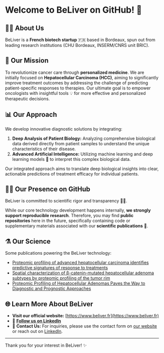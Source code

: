# Welcome to BeLiver on GitHub! 👋

## 🧑‍🔬 About Us

BeLiver is a **French biotech startup** 🇫🇷 based in Bordeaux, spun out from leading research institutions (CHU Bordeaux, INSERM/CNRS unit BRIC).

## 🔬 Our Mission

To revolutionize cancer care through **personalized medicine**. We are initially focused on **Hepatocellular Carcinoma (HCC)**, aiming to significantly improve treatment outcomes by addressing the challenge of predicting patient-specific responses to therapies. Our ultimate goal is to empower oncologists with insightful tools 💡 for more effective and personalized therapeutic decisions.

## 📊 Our Approach

We develop innovative diagnostic solutions by integrating:
1.  **Deep Analysis of Patient Biology:** Analyzing comprehensive biological data derived directly from patient samples to understand the unique characteristics of their disease.
2.  **Advanced Artificial Intelligence:** Utilizing machine learning and deep learning models 🤖 to interpret this complex biological data.

Our integrated approach aims to translate deep biological insights into clear, actionable predictions of treatment efficacy for individual patients.

## 🧑‍💻 Our Presence on GitHub

BeLiver is committed to scientific rigor and transparency 🧑‍🔬.

While our core technology development happens internally, **we strongly support reproducible research**. Therefore, you may find **public repositories** here in the future, specifically containing code or supplementary materials associated with our **scientific publications** 📄.

## ⚗️ Our Science

Some publications powering the BeLiver technology:

- [Proteomic profiling of advanced hepatocellular carcinoma identifies predictive signatures of response to treatments](https://www.biorxiv.org/content/10.1101/2025.01.03.631224v1)
- [Spatial characterization of β-catenin-mutated hepatocellular adenoma subtypes by proteomic profiling of the tumor rim](https://www.jhep-reports.eu/article/S2589-5559(23)00244-6/fulltext)
- [Proteomic Profiling of Hepatocellular Adenomas Paves the Way to Diagnostic and Prognostic Approaches](https://journals.lww.com/hep/abstract/2021/09000/proteomic_profiling_of_hepatocellular_adenomas.37.aspx)

## 🌐 Learn More About BeLiver 

*   **Visit our official website:** [https://www.beliver.fr](https://www.beliver.fr)
*   💼 **[Follow us on LinkedIn](https://www.linkedin.com/company/beliverfr/)**
*   📧 **Contact Us:** For inquiries, please use the contact form on [our website](https://www.beliver.fr) or reach out on [LinkedIn](https://www.linkedin.com/company/beliverfr/).

---

Thank you for your interest in BeLiver! ✨
